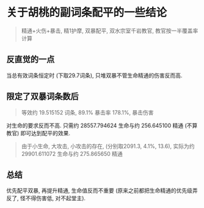 # 关于胡桃的副词条配平的一些结论

> 精通+火伤+暴击, 精1护摩, 双暴配平, 双水宗室千岩教官, 教官按一半覆盖率计算

## 反直觉的一点

当总有效词条恒定时 (下取29.7词条), 只堆双暴不管生命精通的伤害反而高.

## 限定了双暴词条数后

> 等效约 19.515152 词条, 89.1% 暴击率 178.1%, 暴击伤害

对生命的要求反而不高.
只需约 28557.794624 生命与约 256.645100 精通 (不算教官) 即可达到配平的效果.

> 由于小生命, 大攻击, 小攻击的存在, (分别取2091.3, 4.1%, 13.6), 实际为约 29901.611072 生命与约 275.865650 精通

## 总结

优先配平双暴, 再提升精通, 生命值反而不重要 (原来之前都把生命精通的优先级弄反了, 怪不得伤害低, 对不起堂主).
